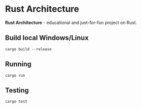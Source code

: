 # Rust Architecture
**Rust Architecture** - educational and just-for-fun project on Rust.

## Build local Windows/Linux
```shell
cargo build --release
```

## Running
```shell
cargo run
```

## Testing
```shell
cargo test
```
